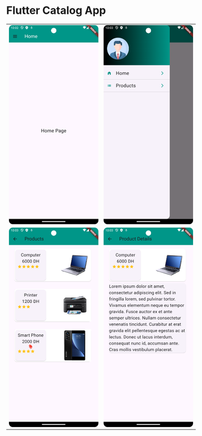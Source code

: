 

<h1>Flutter Catalog App</h1>
<table>
    <tr>
        <td>
            <img src="/screenshots/screen1.png">
        </td>
        <td>
            <img src="/screenshots/screen2.png">
        </td>
    </tr>
    <tr>
        <td>
            <img src="/screenshots/screen3.png">
        </td>
        <td>
            <img src="/screenshots/screen4.png">
        </td>
    </tr>

</table>



